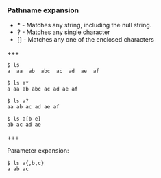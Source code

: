 ### Pathname expansion

- \* - Matches  any  string, including the null string.
- ? - Matches any single character     <!-- .element: class="fragment" -->
- \[\] - Matches any one of the enclosed characters   <!-- .element: class="fragment" -->

+++

```
$ ls
a  aa  ab  abc  ac  ad  ae  af
```
```
$ ls a*
a aa ab abc ac ad ae af
```
```
$ ls a?
aa ab ac ad ae af
```
```
$ ls a[b-e]
ab ac ad ae
```

+++

Parameter expansion:
```
$ ls a{,b,c}
a ab ac
```
